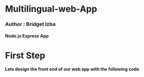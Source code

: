 # Multilingual-web-App
### Author : Bridget Izba
#### Node.js Express App

# First Step
#### Lets design the front end of our web app with the following code

